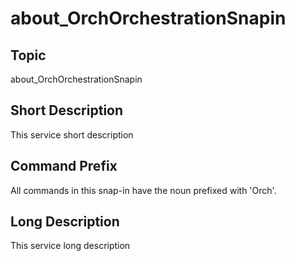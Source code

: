﻿
# about\_OrchOrchestrationSnapin

## Topic
about\_OrchOrchestrationSnapin


## Short Description

This service short description


## Command Prefix
All commands in this snap-in have the noun prefixed with 'Orch'.


## Long Description
This service long description


